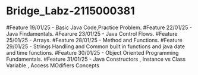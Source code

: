 # Bridge_Labz-2115000381
#Feature 19/01/25 - Basic Java Code,Practice Problem.
#Feature 22/01/25 - Java Findamentals.
#Fearure 23/01/25 - Java Control Flows.
#Feature 25/01/25 - Arrays.
#Feature 28/01/25 - Method and Functions.
#Feature 29/01/25 - Strings Handling and Common built in functions and java date and time functions.
#Feature 30/01/25 - Object Oriented Programming Fundamentals.
#Feature 31/01/25 - Java Constructors , Instance vs Class Variable , Access MOdifiers Concepts

